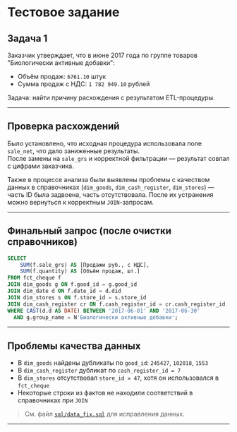 # Тестовое задание

## Задача 1

Заказчик утверждает, что в июне 2017 года по группе товаров "Биологически активные добавки":

- Объём продаж: `6761.10` штук  
- Сумма продаж с НДС: `1 782 949.10` рублей

Задача: найти причину расхождения с результатом ETL-процедуры.

---

## Проверка расхождений

Было установлено, что исходная процедура использовала поле `sale_net`, что дало заниженные результаты.  
После замены на `sale_grs` и корректной фильтрации — результат совпал с цифрами заказчика.

Также в процессе анализа были выявлены проблемы с качеством данных в справочниках (`dim_goods`, `dim_cash_register`, `dim_stores`) — часть ID была задвоена, часть отсутствовала. После их устранения можно вернуться к корректным `JOIN`-запросам.

---

## Финальный запрос (после очистки справочников)

```sql
SELECT 
    SUM(f.sale_grs) AS [Продажи руб., с НДС],
    SUM(f.quantity) AS [Объём продаж, шт.]
FROM fct_cheque f
JOIN dim_goods g ON f.good_id = g.good_id
JOIN dim_date d ON f.date_id = d.did
JOIN dim_stores s ON f.store_id = s.store_id
JOIN dim_cash_register cr ON f.cash_register_id = cr.cash_register_id
WHERE CAST(d.d AS DATE) BETWEEN '2017-06-01' AND '2017-06-30'
  AND g.group_name = N'Биологически активные добавки';
```

---

## Проблемы качества данных

- В `dim_goods` найдены дубликаты по `good_id`: `245427`, `102018`, `1553`
- В `dim_cash_register` дубликат по `cash_register_id = 7`
- В `dim_stores` отсутствовал `store_id = 47`, хотя он использовался в `fct_cheque`
- Некоторые строки из фактов не находили соответствий в справочниках при `JOIN`

> См. файл [`sql/data_fix.sql`](sql/data_fix.sql) для исправления данных.

---

